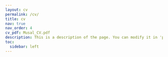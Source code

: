 ```yaml
---
layout: cv
permalink: /cv/
title: cv
nav: true
nav_order: 4
cv_pdf: Musal_CV.pdf
description: This is a description of the page. You can modify it in 'pages/_cv.md'. You can also change or remove the top pdf download button.
toc:
  sidebar: left
---
```

